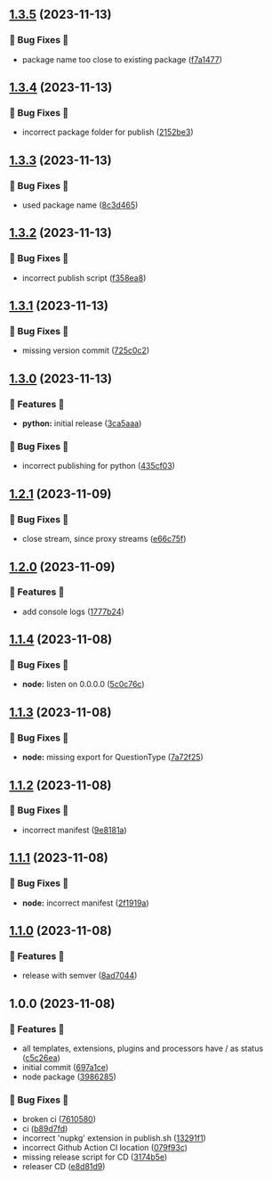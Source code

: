## [1.3.5](https://github.com/AtomiCloud/sulfone.helium/compare/v1.3.4...v1.3.5) (2023-11-13)


### 🐛 Bug Fixes 🐛

* package name too close to existing package ([f7a1477](https://github.com/AtomiCloud/sulfone.helium/commit/f7a1477bc38a1d8d61e4f9cb1ee615c04e35e3a1))

## [1.3.4](https://github.com/AtomiCloud/sulfone.helium/compare/v1.3.3...v1.3.4) (2023-11-13)


### 🐛 Bug Fixes 🐛

* incorrect package folder for publish ([2152be3](https://github.com/AtomiCloud/sulfone.helium/commit/2152be3709aa2c13043d58656cab44ac39e9dbfc))

## [1.3.3](https://github.com/AtomiCloud/sulfone.helium/compare/v1.3.2...v1.3.3) (2023-11-13)


### 🐛 Bug Fixes 🐛

* used package name ([8c3d465](https://github.com/AtomiCloud/sulfone.helium/commit/8c3d465bd99a8c27ff1f1b5a7e4671d226688757))

## [1.3.2](https://github.com/AtomiCloud/sulfone.helium/compare/v1.3.1...v1.3.2) (2023-11-13)


### 🐛 Bug Fixes 🐛

* incorrect publish script ([f358ea8](https://github.com/AtomiCloud/sulfone.helium/commit/f358ea8aa593a7818a8f71d853ef8ddc6808464b))

## [1.3.1](https://github.com/AtomiCloud/sulfone.helium/compare/v1.3.0...v1.3.1) (2023-11-13)


### 🐛 Bug Fixes 🐛

* missing version commit ([725c0c2](https://github.com/AtomiCloud/sulfone.helium/commit/725c0c27d26ad73c09953a829adf02e1af76b1db))

## [1.3.0](https://github.com/AtomiCloud/sulfone.helium/compare/v1.2.1...v1.3.0) (2023-11-13)


### 🚀 Features 🚀

* **python:** initial release ([3ca5aaa](https://github.com/AtomiCloud/sulfone.helium/commit/3ca5aaa723001a495b95bb5b5af5fdc8b673e3a8))


### 🐛 Bug Fixes 🐛

* incorrect publishing for python ([435cf03](https://github.com/AtomiCloud/sulfone.helium/commit/435cf0397ef3a6ef5f0460c2b0f9a91215db843c))

## [1.2.1](https://github.com/AtomiCloud/sulfone.helium/compare/v1.2.0...v1.2.1) (2023-11-09)


### 🐛 Bug Fixes 🐛

* close stream, since proxy streams ([e66c75f](https://github.com/AtomiCloud/sulfone.helium/commit/e66c75f29cd013d9d2fd4a5ebf62f20525b82cfa))

## [1.2.0](https://github.com/AtomiCloud/sulfone.helium/compare/v1.1.4...v1.2.0) (2023-11-09)


### 🚀 Features 🚀

* add console logs ([1777b24](https://github.com/AtomiCloud/sulfone.helium/commit/1777b24b5da018ed6212eb3b659c24c3bdd9bce0))

## [1.1.4](https://github.com/AtomiCloud/sulfone.helium/compare/v1.1.3...v1.1.4) (2023-11-08)


### 🐛 Bug Fixes 🐛

* **node:** listen on 0.0.0.0 ([5c0c76c](https://github.com/AtomiCloud/sulfone.helium/commit/5c0c76c00ac4df780f9288aaca436aff75b293e0))

## [1.1.3](https://github.com/AtomiCloud/sulfone.helium/compare/v1.1.2...v1.1.3) (2023-11-08)


### 🐛 Bug Fixes 🐛

* **node:** missing export for QuestionType ([7a72f25](https://github.com/AtomiCloud/sulfone.helium/commit/7a72f25453d2217fa0b7e7e716240b73e83a8568))

## [1.1.2](https://github.com/AtomiCloud/sulfone.helium/compare/v1.1.1...v1.1.2) (2023-11-08)


### 🐛 Bug Fixes 🐛

* incorrect manifest ([9e8181a](https://github.com/AtomiCloud/sulfone.helium/commit/9e8181a288944cf3ed7ef18e257c5d57646fbf98))

## [1.1.1](https://github.com/AtomiCloud/sulfone.helium/compare/v1.1.0...v1.1.1) (2023-11-08)


### 🐛 Bug Fixes 🐛

* **node:** incorrect manifest ([2f1919a](https://github.com/AtomiCloud/sulfone.helium/commit/2f1919ab1a475e7377b8a2fa11ef9cae64b5426d))

## [1.1.0](https://github.com/AtomiCloud/sulfone.helium/compare/v1.0.0...v1.1.0) (2023-11-08)


### 🚀 Features 🚀

* release with semver ([8ad7044](https://github.com/AtomiCloud/sulfone.helium/commit/8ad704459325cd7eddda6dea4a64656e9c3d2a5d))

## 1.0.0 (2023-11-08)


### 🚀 Features 🚀

* all templates, extensions, plugins and processors have / as status ([c5c26ea](https://github.com/AtomiCloud/sulfone.helium/commit/c5c26eaa4ab8b333ee335f2f1cee6a905b3334eb))
* initial commit ([697a1ce](https://github.com/AtomiCloud/sulfone.helium/commit/697a1ceef8cebfdad871ba3714748a618201a045))
* node package ([3986285](https://github.com/AtomiCloud/sulfone.helium/commit/3986285f65876d46f8dec9c0061f3db6ba9d2414))


### 🐛 Bug Fixes 🐛

* broken ci ([7610580](https://github.com/AtomiCloud/sulfone.helium/commit/7610580ac7c4294a2ccf7c4a416fa298b54ec31a))
* ci ([b89d7fd](https://github.com/AtomiCloud/sulfone.helium/commit/b89d7fda4680b645b4116423a30ec2c6c342cec1))
* incorrect 'nupkg' extension in publish.sh ([13291f1](https://github.com/AtomiCloud/sulfone.helium/commit/13291f19689411561edcdfe133ce2f27c9751c79))
* incorrect Github Action CI location ([079f93c](https://github.com/AtomiCloud/sulfone.helium/commit/079f93cb3b287b4262a31deed1674745f31d324d))
* missing release script for CD ([3174b5e](https://github.com/AtomiCloud/sulfone.helium/commit/3174b5e5aca19178e6f2074a4388fe93824f19cb))
* releaser CD ([e8d81d9](https://github.com/AtomiCloud/sulfone.helium/commit/e8d81d986b47e2e17b2064e031a1894c6c125f9b))

